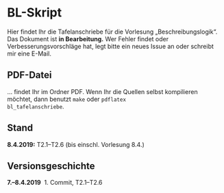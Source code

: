 # BL-Skript
Hier findet Ihr die Tafelanschriebe für die Vorlesung „Beschreibungslogik“. Das Dokument ist **in Bearbeitung.** Wer Fehler findet oder Verbesserungsvorschläge hat, legt bitte ein neues Issue an oder schreibt mir eine E-Mail.

## PDF-Datei

… findet Ihr im Ordner PDF. Wenn Ihr die Quellen selbst kompilieren möchtet, dann benutzt
<code>make</code> oder
<code>pdflatex bl_tafelanschriebe</code>.

## Stand

**8.4.2019:** T2.1–T2.6 (bis einschl. Vorlesung 8.4.)

## Versionsgeschichte

**7.–8.4.2019**&nbsp; 1. Commit, T2.1–T2.6
